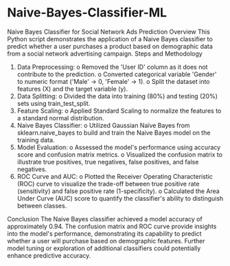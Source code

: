 # Naive-Bayes-Classifier-ML
Naive Bayes Classifier for Social Network Ads Prediction
Overview
This Python script demonstrates the application of a Naive Bayes classifier to predict whether a user purchases a product based on demographic data from a social network advertising campaign.
Steps and Methodology
1.	Data Preprocessing:
o	Removed the 'User ID' column as it does not contribute to the prediction.
o	Converted categorical variable 'Gender' to numeric format ('Male' -> 0, 'Female' -> 1).
o	Split the dataset into features (X) and the target variable (y).
2.	Data Splitting:
o	Divided the data into training (80%) and testing (20%) sets using train_test_split.
3.	Feature Scaling:
o	Applied Standard Scaling to normalize the features to a standard normal distribution.
4.	Naive Bayes Classifier:
o	Utilized Gaussian Naïve Bayes from sklearn.naive_bayes to build and train the Naive Bayes model on the training data.
5.	Model Evaluation:
o	Assessed the model's performance using accuracy score and confusion matrix metrics.
o	Visualized the confusion matrix to illustrate true positives, true negatives, false positives, and false negatives.
6.	ROC Curve and AUC:
o	Plotted the Receiver Operating Characteristic (ROC) curve to visualize the trade-off between true positive rate (sensitivity) and false positive rate (1-specificity).
o	Calculated the Area Under Curve (AUC) score to quantify the classifier's ability to distinguish between classes.

Conclusion
The Naive Bayes classifier achieved a model accuracy of approximately 0.94. The confusion matrix and ROC curve provide insights into the model's performance, demonstrating its capability to predict whether a user will purchase based on demographic features. Further model tuning or exploration of additional classifiers could potentially enhance predictive accuracy.

